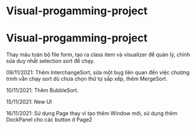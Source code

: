 # Visual-progamming-project
# Visual-progamming-project

Thay máu toàn bộ file form, tạo ra class item và visualizer để quản lý, chỉnh sửa duy nhất selection sort để chạy.

09/11/2021: Thêm InterchangeSort, sửa một bug liên quan đến việc chương trình vẫn chạy sort dù chưa chọn thứ tự sắp xếp, thêm MergeSort.

10/11/2021: Thêm BubbleSort.

15/11/2021: New UI

16/11/2021: Sử dụng Page thay vì tạo thêm Window mới, sử dụng thêm DockPanel cho các button ở Page2
